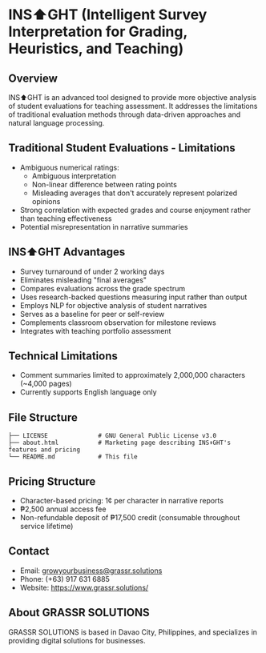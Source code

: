 # INS⬆GHT (Intelligent Survey Interpretation for Grading, Heuristics, and Teaching)

## Overview
INS⬆GHT is an advanced tool designed to provide more objective analysis of student evaluations for teaching assessment. It addresses the limitations of traditional evaluation methods through data-driven approaches and natural language processing.

## Traditional Student Evaluations - Limitations
- Ambiguous numerical ratings:
  - Ambiguous interpretation
  - Non-linear difference between rating points
  - Misleading averages that don't accurately represent polarized opinions
- Strong correlation with expected grades and course enjoyment rather than teaching effectiveness
- Potential misrepresentation in narrative summaries

## INS⬆GHT Advantages
- Survey turnaround of under 2 working days
- Eliminates misleading "final averages"
- Compares evaluations across the grade spectrum
- Uses research-backed questions measuring input rather than output
- Employs NLP for objective analysis of student narratives
- Serves as a baseline for peer or self-review
- Complements classroom observation for milestone reviews
- Integrates with teaching portfolio assessment

## Technical Limitations
- Comment summaries limited to approximately 2,000,000 characters (~4,000 pages)
- Currently supports English language only

## File Structure
```
├── LICENSE              # GNU General Public License v3.0
├── about.html           # Marketing page describing INS⬆GHT's features and pricing
└── README.md            # This file
```

## Pricing Structure
- Character-based pricing: 1¢ per character in narrative reports
- ₱2,500 annual access fee
- Non-refundable deposit of ₱17,500 credit (consumable throughout service lifetime)

## Contact
- Email: growyourbusiness@grassr.solutions
- Phone: (+63) 917 631 6885
- Website: https://www.grassr.solutions/

## About GRASSR SOLUTIONS
GRASSR SOLUTIONS is based in Davao City, Philippines, and specializes in providing digital solutions for businesses.

